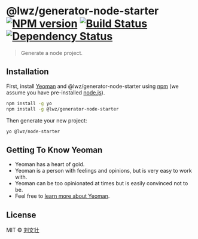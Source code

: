 # @lwz/generator-node-starter [![NPM version][npm-image]][npm-url] [![Build Status][travis-image]][travis-url] [![Dependency Status][daviddm-image]][daviddm-url]
> Generate a node project.

## Installation

First, install [Yeoman](http://yeoman.io) and @lwz/generator-node-starter using [npm](https://www.npmjs.com/) (we assume you have pre-installed [node.js](https://nodejs.org/)).

```bash
npm install -g yo
npm install -g @lwz/generator-node-starter
```

Then generate your new project:

```bash
yo @lwz/node-starter
```

## Getting To Know Yeoman

 * Yeoman has a heart of gold.
 * Yeoman is a person with feelings and opinions, but is very easy to work with.
 * Yeoman can be too opinionated at times but is easily convinced not to be.
 * Feel free to [learn more about Yeoman](http://yeoman.io/).

## License

MIT © [刘文壮](https://github.com/liuwenzhuang)


[npm-image]: https://badge.fury.io/js/%40lwz%2Fgenerator-node-starter.svg
[npm-url]: https://npmjs.org/package/@lwz/generator-node-starter
[travis-image]: https://travis-ci.com/liuwenzhuang/generator-node-starter.svg?branch=master
[travis-url]: https://travis-ci.com/liuwenzhuang/generator-node-starter
[daviddm-image]: https://david-dm.org/liuwenzhuang/generator-node-starter.svg?theme=shields.io
[daviddm-url]: https://david-dm.org/liuwenzhuang/generator-node-starter
